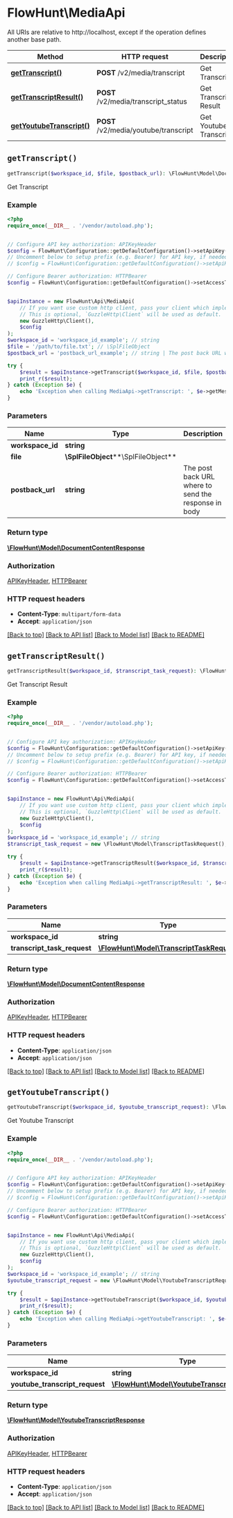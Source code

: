 # FlowHunt\MediaApi

All URIs are relative to http://localhost, except if the operation defines another base path.

| Method | HTTP request | Description |
| ------------- | ------------- | ------------- |
| [**getTranscript()**](MediaApi.md#getTranscript) | **POST** /v2/media/transcript | Get Transcript |
| [**getTranscriptResult()**](MediaApi.md#getTranscriptResult) | **POST** /v2/media/transcript_status | Get Transcript Result |
| [**getYoutubeTranscript()**](MediaApi.md#getYoutubeTranscript) | **POST** /v2/media/youtube/transcript | Get Youtube Transcript |


## `getTranscript()`

```php
getTranscript($workspace_id, $file, $postback_url): \FlowHunt\Model\DocumentContentResponse
```

Get Transcript

### Example

```php
<?php
require_once(__DIR__ . '/vendor/autoload.php');


// Configure API key authorization: APIKeyHeader
$config = FlowHunt\Configuration::getDefaultConfiguration()->setApiKey('Api-Key', 'YOUR_API_KEY');
// Uncomment below to setup prefix (e.g. Bearer) for API key, if needed
// $config = FlowHunt\Configuration::getDefaultConfiguration()->setApiKeyPrefix('Api-Key', 'Bearer');

// Configure Bearer authorization: HTTPBearer
$config = FlowHunt\Configuration::getDefaultConfiguration()->setAccessToken('YOUR_ACCESS_TOKEN');


$apiInstance = new FlowHunt\Api\MediaApi(
    // If you want use custom http client, pass your client which implements `GuzzleHttp\ClientInterface`.
    // This is optional, `GuzzleHttp\Client` will be used as default.
    new GuzzleHttp\Client(),
    $config
);
$workspace_id = 'workspace_id_example'; // string
$file = '/path/to/file.txt'; // \SplFileObject
$postback_url = 'postback_url_example'; // string | The post back URL where to send the response in body

try {
    $result = $apiInstance->getTranscript($workspace_id, $file, $postback_url);
    print_r($result);
} catch (Exception $e) {
    echo 'Exception when calling MediaApi->getTranscript: ', $e->getMessage(), PHP_EOL;
}
```

### Parameters

| Name | Type | Description  | Notes |
| ------------- | ------------- | ------------- | ------------- |
| **workspace_id** | **string**|  | |
| **file** | **\SplFileObject****\SplFileObject**|  | |
| **postback_url** | **string**| The post back URL where to send the response in body | [optional] |

### Return type

[**\FlowHunt\Model\DocumentContentResponse**](../Model/DocumentContentResponse.md)

### Authorization

[APIKeyHeader](../../README.md#APIKeyHeader), [HTTPBearer](../../README.md#HTTPBearer)

### HTTP request headers

- **Content-Type**: `multipart/form-data`
- **Accept**: `application/json`

[[Back to top]](#) [[Back to API list]](../../README.md#endpoints)
[[Back to Model list]](../../README.md#models)
[[Back to README]](../../README.md)

## `getTranscriptResult()`

```php
getTranscriptResult($workspace_id, $transcript_task_request): \FlowHunt\Model\DocumentContentResponse
```

Get Transcript Result

### Example

```php
<?php
require_once(__DIR__ . '/vendor/autoload.php');


// Configure API key authorization: APIKeyHeader
$config = FlowHunt\Configuration::getDefaultConfiguration()->setApiKey('Api-Key', 'YOUR_API_KEY');
// Uncomment below to setup prefix (e.g. Bearer) for API key, if needed
// $config = FlowHunt\Configuration::getDefaultConfiguration()->setApiKeyPrefix('Api-Key', 'Bearer');

// Configure Bearer authorization: HTTPBearer
$config = FlowHunt\Configuration::getDefaultConfiguration()->setAccessToken('YOUR_ACCESS_TOKEN');


$apiInstance = new FlowHunt\Api\MediaApi(
    // If you want use custom http client, pass your client which implements `GuzzleHttp\ClientInterface`.
    // This is optional, `GuzzleHttp\Client` will be used as default.
    new GuzzleHttp\Client(),
    $config
);
$workspace_id = 'workspace_id_example'; // string
$transcript_task_request = new \FlowHunt\Model\TranscriptTaskRequest(); // \FlowHunt\Model\TranscriptTaskRequest

try {
    $result = $apiInstance->getTranscriptResult($workspace_id, $transcript_task_request);
    print_r($result);
} catch (Exception $e) {
    echo 'Exception when calling MediaApi->getTranscriptResult: ', $e->getMessage(), PHP_EOL;
}
```

### Parameters

| Name | Type | Description  | Notes |
| ------------- | ------------- | ------------- | ------------- |
| **workspace_id** | **string**|  | |
| **transcript_task_request** | [**\FlowHunt\Model\TranscriptTaskRequest**](../Model/TranscriptTaskRequest.md)|  | |

### Return type

[**\FlowHunt\Model\DocumentContentResponse**](../Model/DocumentContentResponse.md)

### Authorization

[APIKeyHeader](../../README.md#APIKeyHeader), [HTTPBearer](../../README.md#HTTPBearer)

### HTTP request headers

- **Content-Type**: `application/json`
- **Accept**: `application/json`

[[Back to top]](#) [[Back to API list]](../../README.md#endpoints)
[[Back to Model list]](../../README.md#models)
[[Back to README]](../../README.md)

## `getYoutubeTranscript()`

```php
getYoutubeTranscript($workspace_id, $youtube_transcript_request): \FlowHunt\Model\YoutubeTranscriptResponse
```

Get Youtube Transcript

### Example

```php
<?php
require_once(__DIR__ . '/vendor/autoload.php');


// Configure API key authorization: APIKeyHeader
$config = FlowHunt\Configuration::getDefaultConfiguration()->setApiKey('Api-Key', 'YOUR_API_KEY');
// Uncomment below to setup prefix (e.g. Bearer) for API key, if needed
// $config = FlowHunt\Configuration::getDefaultConfiguration()->setApiKeyPrefix('Api-Key', 'Bearer');

// Configure Bearer authorization: HTTPBearer
$config = FlowHunt\Configuration::getDefaultConfiguration()->setAccessToken('YOUR_ACCESS_TOKEN');


$apiInstance = new FlowHunt\Api\MediaApi(
    // If you want use custom http client, pass your client which implements `GuzzleHttp\ClientInterface`.
    // This is optional, `GuzzleHttp\Client` will be used as default.
    new GuzzleHttp\Client(),
    $config
);
$workspace_id = 'workspace_id_example'; // string
$youtube_transcript_request = new \FlowHunt\Model\YoutubeTranscriptRequest(); // \FlowHunt\Model\YoutubeTranscriptRequest

try {
    $result = $apiInstance->getYoutubeTranscript($workspace_id, $youtube_transcript_request);
    print_r($result);
} catch (Exception $e) {
    echo 'Exception when calling MediaApi->getYoutubeTranscript: ', $e->getMessage(), PHP_EOL;
}
```

### Parameters

| Name | Type | Description  | Notes |
| ------------- | ------------- | ------------- | ------------- |
| **workspace_id** | **string**|  | |
| **youtube_transcript_request** | [**\FlowHunt\Model\YoutubeTranscriptRequest**](../Model/YoutubeTranscriptRequest.md)|  | |

### Return type

[**\FlowHunt\Model\YoutubeTranscriptResponse**](../Model/YoutubeTranscriptResponse.md)

### Authorization

[APIKeyHeader](../../README.md#APIKeyHeader), [HTTPBearer](../../README.md#HTTPBearer)

### HTTP request headers

- **Content-Type**: `application/json`
- **Accept**: `application/json`

[[Back to top]](#) [[Back to API list]](../../README.md#endpoints)
[[Back to Model list]](../../README.md#models)
[[Back to README]](../../README.md)
